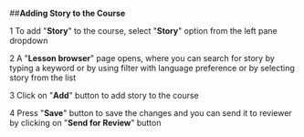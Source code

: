 ##**Adding Story to the Course**

1 To add "**Story**" to the course, select "**Story**" option from the left pane dropdown 

2 A "**Lesson browser**" page opens, where you can search for story by typing a keyword or by using filter with language preference or by selecting story from the list 

3 Click on "**Add**" button to add story to the course

4 Press "**Save**" button to save the changes and you can send it to reviewer by clicking on "**Send for Review**" button
